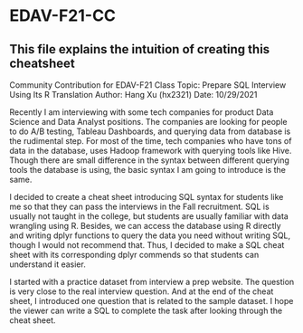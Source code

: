 # EDAV-F21-CC
## This file explains the intuition of creating this cheatsheet

Community Contribution for EDAV-F21 Class
Topic: Prepare SQL Interview Using Its R Translation
Author: Hang Xu (hx2321)
Date: 10/29/2021

Recently I am interviewing with some tech companies for product Data Science and Data Analyst positions. The companies are looking for people to do A/B testing, Tableau Dashboards, and querying data from database is the rudimental step. For most of the time, tech companies who have tons of data in the database, uses Hadoop framework with querying tools like Hive. Though there are small difference in the syntax between different querying tools the database is using, the basic syntax I am going to introduce is the same. 

I decided to create a cheat sheet introducing SQL syntax for students like me so that they can pass the interviews in the Fall recruitment. SQL is usually not taught in the college, but students are usually familiar with data wrangling using R. Besides, we can access the database using R directly and writing dplyr functions to query the data you need without writing SQL, though I would not recommend that. Thus, I decided to make a SQL cheat sheet with its corresponding dplyr commends so that students can understand it easier. 

I started with a practice dataset from interview a prep website. The question is very close to the real interview question. And at the end of the cheat sheet, I introduced one question that is related to the sample dataset. I hope the viewer can write a SQL to complete the task after looking through the cheat sheet. 
